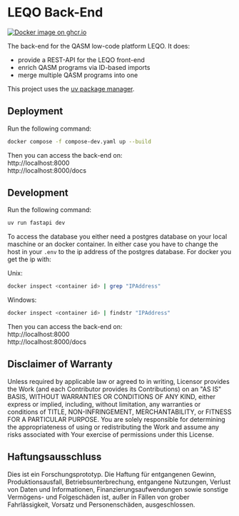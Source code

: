 # LEQO Back-End

[![Docker image on ghcr.io](https://img.shields.io/badge/Docker-GitHub%20Container%20Registry-green?style=flat&logo=docker&logoColor=%23fff)](https://github.com/LEQO-Framework/leqo-backend/pkgs/container/leqo-backend)

The back-end for the QASM low-code platform LEQO.
It does:

- provide a REST-API for the LEQO front-end
- enrich QASM programs via ID-based imports
- merge multiple QASM programs into one

This project uses the [uv package manager](https://docs.astral.sh/uv/#getting-started).

## Deployment

Run the following command:

```bash
docker compose -f compose-dev.yaml up --build
```

Then you can access the back-end on:  
http://localhost:8000  
http://localhost:8000/docs

## Development

Run the following command:

```bash
uv run fastapi dev
```

To access the database you either need a postgres database on your
local maschine or an docker container. 
In either case you have to change the host in your `.env` to the
ip address of the postgres database. For docker you get the ip with:

Unix:
```bash
docker inspect <container id> | grep "IPAddress"
```
Windows:
```bash
docker inspect <container id> | findstr "IPAddress"
```

Then you can access the back-end on:  
http://localhost:8000  
http://localhost:8000/docs

## Disclaimer of Warranty

Unless required by applicable law or agreed to in writing, Licensor provides the Work (and each Contributor provides its
Contributions) on an "AS IS" BASIS, WITHOUT WARRANTIES OR CONDITIONS OF ANY KIND, either express or implied, including,
without limitation, any warranties or conditions of TITLE, NON-INFRINGEMENT, MERCHANTABILITY, or FITNESS FOR A
PARTICULAR PURPOSE. You are solely responsible for determining the appropriateness of using or redistributing the Work
and assume any risks associated with Your exercise of permissions under this License.

## Haftungsausschluss

Dies ist ein Forschungsprototyp. Die Haftung für entgangenen Gewinn, Produktionsausfall, Betriebsunterbrechung,
entgangene Nutzungen, Verlust von Daten und Informationen, Finanzierungsaufwendungen sowie sonstige Vermögens- und
Folgeschäden ist, außer in Fällen von grober Fahrlässigkeit, Vorsatz und Personenschäden, ausgeschlossen.
